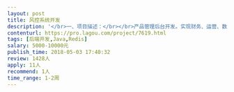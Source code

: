 ```yaml
---                
layout: post       
title: 风控系统开发           
description: '</br>一、项目描述：</br></br>产品管理后台开发。实现财务、运营、数据管理等模块。</br></br>二、主要功能点：</br></br>实现财务、数据运营、产品运营等。</br></br>三、人员要求：</br>Java开发人员，3年左右开发经验， 对spring MVC， spring，mybatis， Redis， dubbo 熟练运用。</br>'     
contenturl: https://pro.lagou.com/project/7619.html      
tags: [后端开发,Java,Redis]            
salary: 5000-10000元          
publish_time: 2018-05-03 17:40:32         
review: 1428人                   
apply: 11人                   
recommend: 1人                   
time_range: 1-2周              
---                 
```

